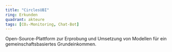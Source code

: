```yaml
---
title: "CirclesUBI"
ring: Erkunden
quadrant: akteure
tags: [CO₂-Monitoring, Chat-Bot]
---
```


Open-Source-Plattform zur Erprobung und Umsetzung von Modellen für ein gemeinschaftsbasiertes Grundeinkommen.
